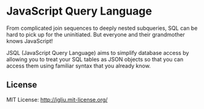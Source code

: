 JavaScript Query Language
==

From complicated join sequences to deeply nested subqueries, SQL can be hard to pick up for the uninitiated. But everyone and their grandmother knows JavaScript!

JSQL (JavaScript Query Language) aims to simplify database access by allowing you to treat your SQL tables as JSON objects so that you can access them using familiar syntax that you already know.

## License
MIT License: http://igliu.mit-license.org/
